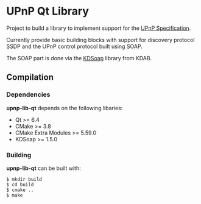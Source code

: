 <!--
SPDX-FileCopyrightText: 2020 Matthieu Gallien <matthieu_gallien@yahoo.fr>

SPDX-License-Identifier: CC0-1.0
-->

**UPnP Qt Library**
==============

Project to build a library to implement support for the [UPnP Specification](https://openconnectivity.org/developer/specifications/upnp-resources/upnp/).

Currently provide basic building blocks with support for discovery protocol SSDP and the UPnP control protocol built using SOAP.

The SOAP part is done via the [KDSoap](https://www.kdab.com/development-resources/qt-tools/kd-soap/) library from KDAB.

## Compilation

### Dependencies

**upnp-lib-qt** depends on the following libaries:

 * Qt >= 6.4
 * CMake >= 3.8
 * CMake Extra Modules >= 5.59.0
 * KDSoap >= 1.5.0
 
### Building

**upnp-lib-qt** can be built with:

    $ mkdir build
    $ cd build
    $ cmake ..
    $ make
